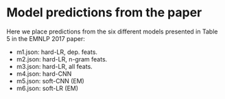 Model predictions from the paper
==========
Here we place predictions from the six different models presented in Table 5 in the EMNLP 2017 paper:

- m1.json: hard-LR, dep. feats.
- m2.json: hard-LR, n-gram feats.
- m3.json: hard-LR, all feats.
- m4.json: hard-CNN
- m5.json: soft-CNN (EM)
- m6.json: soft-LR (EM)
